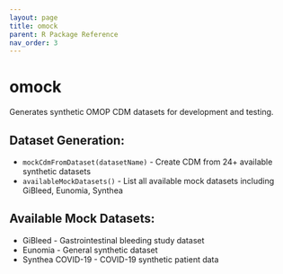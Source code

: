 ```yaml
---
layout: page
title: omock
parent: R Package Reference
nav_order: 3
---
```


# omock

Generates synthetic OMOP CDM datasets for development and testing.

## Dataset Generation:

- `mockCdmFromDataset(datasetName)` - Create CDM from 24+ available synthetic datasets
- `availableMockDatasets()` - List all available mock datasets including GiBleed, Eunomia, Synthea

## Available Mock Datasets:

- GiBleed - Gastrointestinal bleeding study dataset
- Eunomia - General synthetic dataset
- Synthea COVID-19 - COVID-19 synthetic patient data

